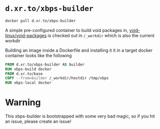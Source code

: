 # `d.xr.to/xbps-builder`

```bash
docker pull d.xr.to/xbps-builder
```

A simple pre-configured container to build void packages in, [void-linux/void-packages](https://github.com/void-linux/void-packages)
is checked out in `/_workdir` which is also the current workdir

Building an image inside a Dockerfile and installing it
it in a target docker container looks like the following

```Dockerfile
FROM d.xr.to/xbps-builder AS builder
RUN xbps-build docker
FROM d.xr.to/base
COPY --from=builder /_workdir/hostdir /tmp/xbps
RUN xbps-local docker
```

# Warning

This xbps-builder is bootstrapped with some very bad magic, so if you hit an issue, please create an issue!
